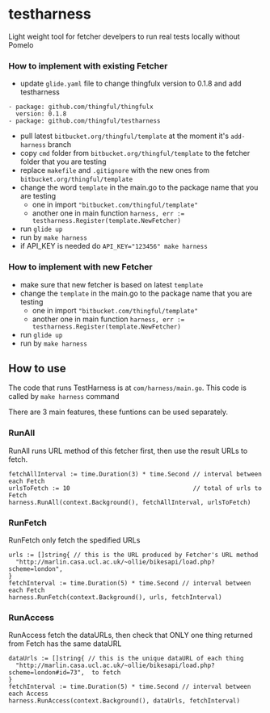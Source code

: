 # testharness

Light weight tool for fetcher develpers to run real tests locally without Pomelo

### How to implement with **existing** Fetcher
* update `glide.yaml` file to change thingfulx version to 0.1.8 and add testharness
```
- package: github.com/thingful/thingfulx
  version: 0.1.8
- package: github.com/thingful/testharness
```
* pull latest `bitbucket.org/thingful/template` at the moment it's `add-harness` branch
* copy `cmd` folder from `bitbucket.org/thingful/template` to the fetcher folder that you are testing
* replace `makefile` and `.gitignore` with the new ones from `bitbucket.org/thingful/template`  
* change the word `template` in the main.go to the package name that you are testing
    * one in import `"bitbucket.com/thingful/template"`
    * another one in main function `harness, err := testharness.Register(template.NewFetcher)`
* run `glide up`
* run by `make harness`
* if API_KEY is needed do `API_KEY="123456" make harness`


### How to implement with **new** Fetcher
* make sure that new fetcher is based on latest `template`
* change the `template` in the main.go to the package name that you are testing
    * one in import `"bitbucket.com/thingful/template"`
    * another one in main function `harness, err := testharness.Register(template.NewFetcher)`
* run `glide up`
* run by `make harness`

## How to use 
The code that runs TestHarness is at `com/harness/main.go`. This code is called by `make harness` command

There are 3 main features, these funtions can be used separately. 

### RunAll
RunAll runs URL method of this fetcher first, then use the result URLs to fetch.  
```	
fetchAllInterval := time.Duration(3) * time.Second // interval between each Fetch
urlsToFetch := 10                                  // total of urls to Fetch
harness.RunAll(context.Background(), fetchAllInterval, urlsToFetch)
```


### RunFetch
RunFetch only fetch the spedified URLs
```
urls := []string{ // this is the URL produced by Fetcher's URL method
  "http://marlin.casa.ucl.ac.uk/~ollie/bikesapi/load.php?scheme=london", 
}
fetchInterval := time.Duration(5) * time.Second // interval between each Fetch
harness.RunFetch(context.Background(), urls, fetchInterval)
```

### RunAccess
RunAccess fetch the dataURLs, then check that ONLY one thing returned from Fetch has the same dataURL
```
dataUrls := []string{ // this is the unique dataURL of each thing
  "http://marlin.casa.ucl.ac.uk/~ollie/bikesapi/load.php?scheme=london#id=73",  to fetch
}
fetchInterval := time.Duration(5) * time.Second // interval between each Access
harness.RunAccess(context.Background(), dataUrls, fetchInterval)
```

